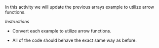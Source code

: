 In this activity we will update the previous arrays example to utilize arrow functions.

*Instructions*

* Convert each example to utilize arrow functions.

* All of the code should behave the exact same way as before.